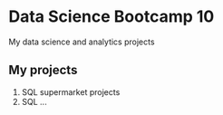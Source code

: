 # Data Science Bootcamp 10
My data science and analytics projects

## My projects

1. SQL supermarket projects
2. SQL ...
